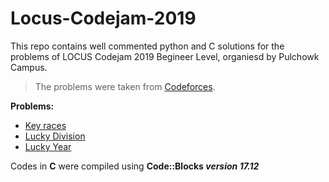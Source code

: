 # Locus-Codejam-2019
This repo contains well commented python and C solutions for the problems of LOCUS Codejam 2019 Begineer Level, organiesd by Pulchowk Campus.

> The problems were taken from [Codeforces](https://codeforces.com).

**Problems:**

  *  [Key races](http://codeforces.com/problemset/problem/835/A)
  *  [Lucky Division](http://codeforces.com/problemset/problem/122/A)
  *  [Lucky Year](http://codeforces.com/problemset/problem/808/A)
  
Codes in **C** were compiled using **Code::Blocks *version 17.12***